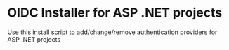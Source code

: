 # OIDC Installer for ASP .NET projects
Use this install script to add/change/remove authentication providers for ASP .NET projects
